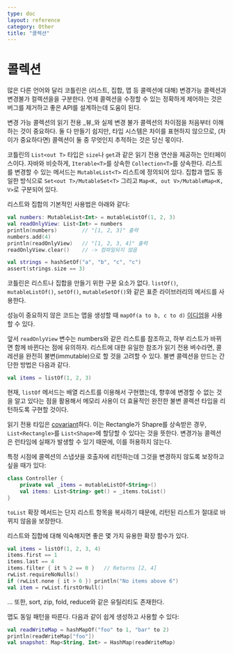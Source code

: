 ```yaml
---
type: doc
layout: reference
category: Other
title: "콜렉션"
---
```


# 콜렉션

많은 다른 언어와 달리 코틀린은 (리스트, 집합, 맵 등 콜렉션에 대해) 변경가능 콜렉션과 변경불가 컬렉션을을 구분한다. 언제 콜렉션을 수정할 수 있는 정확하게 제어하는 것은 버그를 제거하고 좋은 API를 설계하는데 도움이 된다.

변경 가능 콜렉션의 읽기 전용 _뷰_와 실제 변경 불가 콜렉션의 차이점을 처음부터 이해하는 것이 중요하다. 둘 다 만들기 쉽지만, 타입 시스템은 차이를 표현하지 않으므로, (차이가 중요하다면) 콜렉션이 둘 중 무엇인지 추적하는 것은 당신 몫이다.

코틀린의 `List<out T>` 타입은 `size`나 `get`과 같은 읽기 전용 연산을 제공하는 인터페이스이다. 자바와 비슷하게, `Iterable<T>`를 상속한 `Collection<T>`를 상속한다. 리스트를 변경할 수 있는 메서드는 `MutableList<T>` 리스트에 정의되어 있다. 집합과 맵도 동일한 방식으로 `Set<out T>/MutableSet<T>` 그리고 `Map<K, out V>/MutableMap<K, V>`로 구분되어 있다.

리스트와 집합의 기본적인 사용법은 아래와 같다:

``` kotlin
val numbers: MutableList<Int> = mutableListOf(1, 2, 3)
val readOnlyView: List<Int> = numbers
println(numbers)        // "[1, 2, 3]" 출력
numbers.add(4)
println(readOnlyView)   // "[1, 2, 3, 4]" 출력
readOnlyView.clear()    // -> 컴파일되지 않음

val strings = hashSetOf("a", "b", "c", "c")
assert(strings.size == 3)
```

코틀린은 리스트나 집합을 만들기 위한 구문 요소가 없다. `listOf()`, `mutableListOf()`, `setOf()`, `mutableSetOf()`와 같은 표준 라이브러리의 메서드를 사용한다.

성능이 중요하지 않은 코드는 맵을 생성할 때 `mapOf(a to b, c to d)` [이디엄](idioms.html#read-only-map)을 사용할 수 있다.

앞서 `readOnlyView` 변수는 numbers와 같은 리스트를 참조하고, 하부 리스트가 바뀌면 함께 바뀐다는 점에 유의하자. 리스트에 대한 유일한 참조가 읽기 전용 벼수라면, 콜레션을 완전히 불변(immutable)으로 할 것을 고려할 수 있다. 불변 콜렉션을 만드는 간단한 방법은 다음과 같다.

``` kotlin
val items = listOf(1, 2, 3)
```

현재, `listOf` 메서드는 배열 리스트를 이용해서 구현했는데, 향후에 변경할 수 없는 것을 알고 있다는 점을 활용해서 메모리 사용이 더 효율적인 완전한 불변 콜렉션 타입을 리턴하도록 구현할 것이다.

읽기 전용 타입은 [covariant](generics.html#variance)하다. 이는 Rectangle가 Shapre를 상속받은 경우, `List<Rectangle>`를 `List<Shape>`에 할당할 수 있다는 것을 뜻한다. 변경가능 콜렉션은 런타임에 실패가 발생할 수 있기 때문에, 이를 허용하지 않는다.

특정 시점에 콜렉션의 스냅샷을 호출자에 리턴하는데 그것을 변경하지 않도록 보장하고 싶을 때가 있다:

``` kotlin
class Controller {
    private val _items = mutableListOf<String>()
    val items: List<String> get() = _items.toList()
}
```

`toList` 확장 메서드는 단지 리스트 항목을 복사하기 때문에, 리턴된 리스트가 절대로 바뀌지 않음을 보장한다.

리스트와 집합에 대해 익숙해지면 좋은 몇 가지 유용한 확장 함수가 있다.

``` kotlin
val items = listOf(1, 2, 3, 4)
items.first == 1
items.last == 4
items.filter { it % 2 == 0 }   // Returns [2, 4]
rwList.requireNoNulls()
if (rwList.none { it > 6 }) println("No items above 6")
val item = rwList.firstOrNull()
```

... 또한, sort, zip, fold, reduce와 같은 유틸리티도 존재한다.

맵도 동일 패턴을 따른다. 다음과 같이 쉽게 생성하고 사용할 수 있다:

``` kotlin
val readWriteMap = hashMapOf("foo" to 1, "bar" to 2)
println(readWriteMap["foo"])
val snapshot: Map<String, Int> = HashMap(readWriteMap)
```
